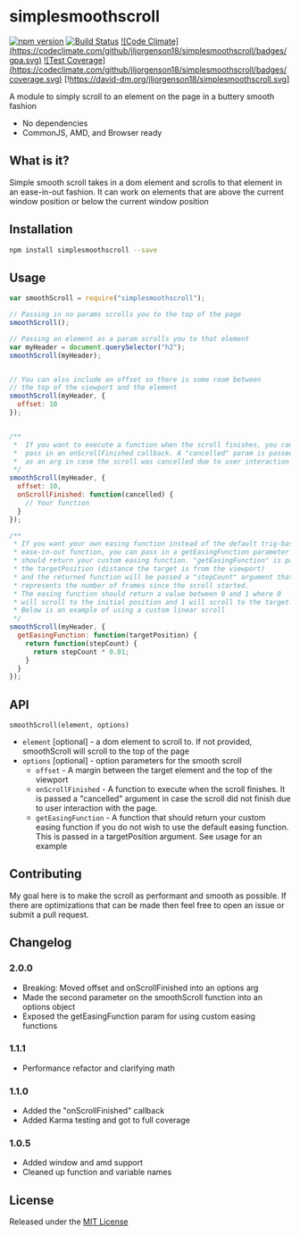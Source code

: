 # simplesmoothscroll

[![npm version](https://badge.fury.io/js/simplesmoothscroll.svg)](https://badge.fury.io/js/simplesmoothscroll)
[![Build Status](https://travis-ci.org/jljorgenson18/simplesmoothscroll.svg?branch=master)](https://travis-ci.org/jljorgenson18/simplesmoothscroll)
[![Code Climate] (https://codeclimate.com/github/jljorgenson18/simplesmoothscroll/badges/gpa.svg)](https://codeclimate.com/github/jljorgenson18/simplesmoothscroll)
[![Test Coverage] (https://codeclimate.com/github/jljorgenson18/simplesmoothscroll/badges/coverage.svg)](https://codeclimate.com/github/jljorgenson18/simplesmoothscroll/coverage)
[!https://david-dm.org/jljorgenson18/simplesmoothscroll.svg]

A module to simply scroll to an element on the page in a buttery smooth fashion
- No dependencies
- CommonJS, AMD, and Browser ready

## What is it?
Simple smooth scroll takes in a dom element and scrolls to that element in an ease-in-out fashion. It can work on elements that are above the current window position or below the current window position

## Installation
```sh
npm install simplesmoothscroll --save
```

## Usage

```js
var smoothScroll = require("simplesmoothscroll");

// Passing in no params scrolls you to the top of the page
smoothScroll();

// Passing an element as a param scrolls you to that element
var myHeader = document.querySelector("h2");
smoothScroll(myHeader);


// You can also include an offset so there is some room between
// the top of the viewport and the element
smoothScroll(myHeader, {
  offset: 10
});


/**
 *  If you want to execute a function when the scroll finishes, you can
 *  pass in an onScrollFinished callback. A "cancelled" param is passed in
 *  as an arg in case the scroll was cancelled due to user interaction
 */
smoothScroll(myHeader, {
  offset: 10,
  onScrollFinished: function(cancelled) {
    // Your function
  }
});

/**
 * If you want your own easing function instead of the default trig-based
 * ease-in-out function, you can pass in a getEasingFunction parameter that
 * should return your custom easing function. "getEasingFunction" is passed in
 * the targetPosition (distance the target is from the viewport)
 * and the returned function will be passed a "stepCount" argument that
 * represents the number of frames since the scroll started.
 * The easing function should return a value between 0 and 1 where 0
 * will scroll to the initial position and 1 will scroll to the target.
 * Below is an example of using a custom linear scroll
 */
smoothScroll(myHeader, {
  getEasingFunction: function(targetPosition) {
    return function(stepCount) {
      return stepCount * 0.01;
    }
  }
});

```
## API

`smoothScroll(element, options)`

  * `element` [optional] - a dom element to scroll to. If not provided, smoothScroll will scroll to the top of the page
  * `options` [optional] - option parameters for the smooth scroll
    * `offset` - A margin between the target element and the top of the viewport
    * `onScrollFinished` - A function to execute when the scroll finishes. It is passed a "cancelled" argument in case the scroll did not finish due to user interaction with the page.
    * `getEasingFunction` - A function that should return your custom easing
    function if you do not wish to use the default easing function. This is
    passed in a targetPosition argument. See usage for an example   

## Contributing
My goal here is to make the scroll as performant and smooth as possible. If there are optimizations that can be made then feel free to open an issue or submit a pull request.

## Changelog

### 2.0.0
* Breaking: Moved offset and onScrollFinished into an options arg
* Made the second parameter on the smoothScroll function into an options object
* Exposed the getEasingFunction param for using custom easing functions

### 1.1.1
* Performance refactor and clarifying math

### 1.1.0
* Added the "onScrollFinished" callback
* Added Karma testing and got to full coverage

### 1.0.5
* Added window and amd support
* Cleaned up function and variable names


## License
Released under the [MIT License](http://www.opensource.org/licenses/MIT)
